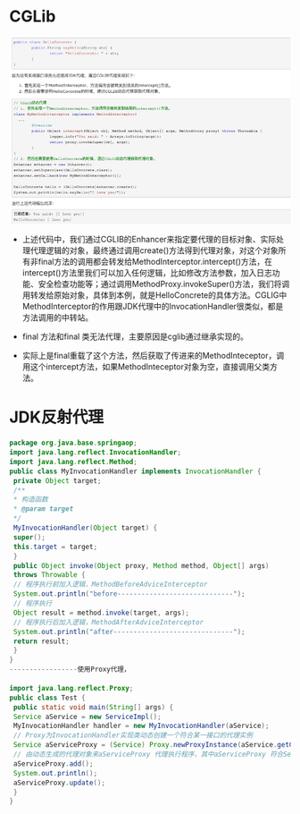 # CGLib
![cglib](./img/cglib.jpg)

- 上述代码中，我们通过CGLIB的Enhancer来指定要代理的目标对象、实际处理代理逻辑的对象，最终通过调用create()方法得到代理对象，对这个对象所有非final方法的调用都会转发给MethodInterceptor.intercept()方法，在intercept()方法里我们可以加入任何逻辑，比如修改方法参数，加入日志功能、安全检查功能等；通过调用MethodProxy.invokeSuper()方法，我们将调用转发给原始对象，具体到本例，就是HelloConcrete的具体方法。CGLIG中MethodInterceptor的作用跟JDK代理中的InvocationHandler很类似，都是方法调用的中转站。

- final 方法和final 类无法代理，主要原因是cglib通过继承实现的。

- 实际上是final重载了这个方法，然后获取了传进来的MethodInteceptor，调用这个intercept方法，如果MethodInteceptor对象为空，直接调用父类方法。

# JDK反射代理
```java
package org.java.base.springaop;
import java.lang.reflect.InvocationHandler;
import java.lang.reflect.Method;
public class MyInvocationHandler implements InvocationHandler {
 private Object target;
 /**
 * 构造函数
 * @param target
 */
 MyInvocationHandler(Object target) {
 super();
 this.target = target;
 }
 public Object invoke(Object proxy, Method method, Object[] args)
 throws Throwable {
 // 程序执行前加入逻辑，MethodBeforeAdviceInterceptor
 System.out.println("before-----------------------------");
 // 程序执行
 Object result = method.invoke(target, args);
 // 程序执行后加入逻辑，MethodAfterAdviceInterceptor
 System.out.println("after------------------------------");
 return result;
 }
}
-----------------使用Proxy代理，

import java.lang.reflect.Proxy;
public class Test {
 public static void main(String[] args) {
 Service aService = new ServiceImpl();
 MyInvocationHandler handler = new MyInvocationHandler(aService);
 // Proxy为InvocationHandler实现类动态创建一个符合某一接口的代理实例
 Service aServiceProxy = (Service) Proxy.newProxyInstance(aService.getClass().getClassLoader(), aService.getClass().getInterfaces(), handler);
 // 由动态生成的代理对象来aServiceProxy 代理执行程序，其中aServiceProxy 符合Service接口
 aServiceProxy.add();
 System.out.println();
 aServiceProxy.update();
 }
}
```